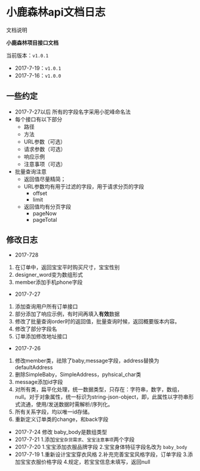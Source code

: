 # 小鹿森林api文档日志

 文档说明

**小鹿森林项目接口文档**

当前版本：`v1.0.1`
- 2017-7-19：`v1.0.1`
- 2017-7-16：`v1.0.0`

## 一些约定
- 2017-7-27以后 所有的字段名字采用小驼峰命名法
- 每个接口有以下部分
	- 路径
	- 方法
	- URL参数（可选）
	- 请求参数（可选）
	- 响应示例
	- 注意事项（可选）
- 批量查询注意
	- 返回值尽量精简；
	- URL参数均有用于过滤的字段，用于请求分页的字段
		- offset
		- limit
	- 返回值均有分页字段
		- pageNow
		- pageTotal

## 修改日志
- 2017-728
1. 在订单中，返回宝宝平时购买尺寸，宝宝性别
2. designer_word变为数组形式
3. member添加手机phone字段
- 2017-7-27
1. 添加查询用户所有订单接口
2. 部分添加了响应示例，有时间再填入**有效**数据
3. 修改了批量查询order时的返回值，批量查询时候，返回概要版本内容。
4. 修改了部分字段名
5. 订单添加修改地址接口
- 2017-7-26
1. 修改member类，祛除了baby,message字段，address替换为defaultAddress
2. 删除SimpleBaby，SimpleAddress，pyhsical_char类
3. message添加id字段
4. 对所有类，扁平化处理，统一数据类型，只存在：字符串，数字，数组，null。对于对象属性，统一标识为string-json-object，即，此属性以字符串形式流通，使用/发送数据时需解析/序列化。
5. 所有关系字段，均以唯一id存储。
6. 重新定义订单类的change，和back字段
- 2017-7-24
修改 baby_body是数组类型
- 2017-7-21
1.添加`宝宝杂货需求`、`宝宝注意事项`两个字段
- 2017-7-20
1.宝宝添加衣服品牌字段
2.宝宝身体特征字段名改为 `baby_body`
- 2017-7-19
1.重新设计宝宝穿衣风格
2.补充完善宝宝风格字段，订单字段
3.添加宝宝衣服价格字段
4.规定，若宝宝信息未填写，返回null